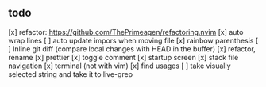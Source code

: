 
## todo
[x] refactor: https://github.com/ThePrimeagen/refactoring.nvim
[x] auto wrap lines
[ ] auto update impors when moving file 
[x] rainbow parenthesis
[ ] Inline git diff (compare local changes with HEAD in the buffer)
[x] refactor, rename
[x] prettier
[x] toggle comment
[x] startup screen
[x] stack file navigation
[x] terminal (not with vim)
[x] find usages
[ ] take visually selected string and take it to live-grep
